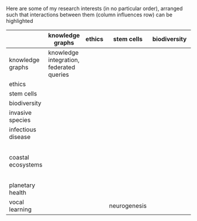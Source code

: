 Here are some of my research interests (in no particular order), arranged such that interactions between them (column influences row) can be highlighted 


|  | knowledge graphs | ethics | stem cells | biodiversity | invasive species | infectious disease | coastal ecosystems | planetary health | vocal learning |
| --| --| --| --| --| --| --| --| --| --|
| knowledge graphs | knowledge integration, federated queries |  |  |  |  |  |  |  |
| ethics |  |  |  |  |  |  |  |  |
| stem cells |  |  |  |  |  |  |  |  |
| biodiversity |  |  |  |  |  |  |  |  |
| invasive species |  |  |  |  |  |  |  |  |
| infectious disease |  |  |  |  |  |  |  |  |
| coastal ecosystems |  |  |  |  | [Impacts of Invasive Species on Coastal Environments](https://doi.org/10.1007/978-3-319-91382-7) |  |  |  |
| planetary health |  |  |  |  |  |  |  |  |
| vocal learning |  |  | neurogenesis |  |  |  |  |  |
